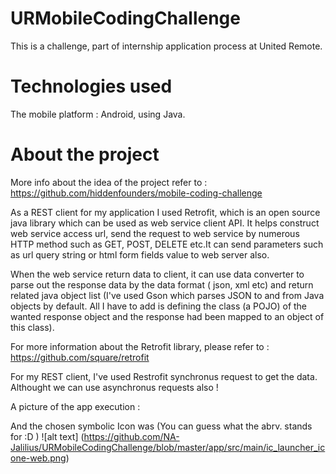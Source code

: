 # URMobileCodingChallenge

This is a challenge, part of internship application process at United Remote.

# Technologies used

The mobile platform : Android, using Java.

# About the project

More info about the idea of the project refer to :
https://github.com/hiddenfounders/mobile-coding-challenge

As a REST client for my application I used Retrofit, which is an open source java library which can be used as web service client API. It helps construct web service access url,  send the request to web service by numerous HTTP method such as GET, POST, DELETE etc.It can send parameters such as url query string or html form fields value to web server also.

When the web service return data to client, it can use data converter to parse out the response data by the data format ( json, xml etc) and return related java object list (I've used Gson which parses JSON to and from Java objects by default. All I have to add is defining the class (a POJO) of the wanted response object and the response had been mapped to an object of this class).

For more information about the Retrofit library, please refer to  : https://github.com/square/retrofit

For my REST client, I've used Restrofit synchronus request to get the data. Althought we can use asynchronus requests also !

A picture of the app execution :

And the chosen symbolic Icon was (You can guess what the abrv. stands for :D )
![alt text] (https://github.com/NA-Jalilius/URMobileCodingChallenge/blob/master/app/src/main/ic_launcher_icone-web.png)


